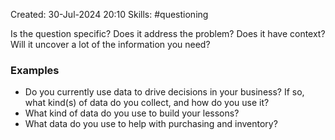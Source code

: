 Created: 30-Jul-2024 20:10
Skills: #questioning

Is the question specific? Does it address the problem? Does it have context? Will it uncover a lot of the information you need?

### Examples
* Do you currently use data to drive decisions in your business? If so, what kind(s) of data do you collect, and how do you use it?
* What kind of data do you use to build your lessons?
* What data do you use to help with purchasing and inventory?
